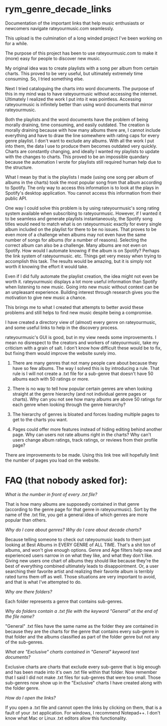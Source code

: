 # rym_genre_decade_links
Documentation of the important links that help music enthusiasts or newcomers navigate rateyourmusic.com seamlessly.

This upload is the culmination of a long winded project I've been working on for a while.

The purpose of this project has been to use rateyourmusic.com to make it (more) easy for people to discover new music.

My original idea was to create playlists with a song per album from certain charts. This proved to be very useful, but ultimately extremely time consuming. So, I tried something else.

Next I tried cataloguing the charts into word documents. The purpose of this in my mind was to have rateyourmusic without accessing the internet. Ultimately I realized the work I put into it was pointless. Accessing rateyourmusic is infinitely better than using word documents that mirror rateyourmusic.

Both the playlists and the word documents have the problem of being morally draining, time consuming, and easily outdated. The creation is morally draining because with how many albums there are, I cannot include everything and have to draw the line somewhere with rating caps for every genre playlist. I don't want to exclude any albums. With all the work I put into them, the data I use to produce them becomes outdated very quickly. Charts are constantly changing, and ideally I wanted my playlists to update with the changes to charts. This proved to be an impossible quandary because the automation I wrote for playlists still required human help due to the structure.

What I mean by that is the playlists I made (using one song per album of albums in the charts) took the most popular song from that album according to Spotify. The only way to access this information is to look at the plays in Spotify's desktop application. You cannot access this information from their public API.

One way I could solve this problem is by using rateyourmusic's song rating system available when subscribing to rateyourmusic. However, if I wanted it to be seamless and generate playlists instantaneously, the Spotify song titles would need to match what is on rateyourmusic exactly for every single album included on the playlist for there to be no issues. That proves to be even more of a challenge when albums may not even have the same number of songs for albums (for a number of reasons). Selecting the correct album can also be a challenge. Many albums are not even on Spotify. How would I automate knowing if the album is on Spotify? Perhaps the link system of rateyourmusic. etc. Things get very messy when trying to accomplish this task. The results would be amazing, but it is simply not worth it knowing the effort it would take.

Even if I did fully automate the playlist creation, the idea might not even be worth it. rateyourmusic displays a lot more useful information than Spotify when listening to new music. Going into new music without context can be an unpleasant experience. Building interest through research gives you the motivation to give new music a chance.

This brings me to what I created that attempts to better avoid these problems and still helps to find new music despite being a compromise.

I have created a directory view of (almost) every genre on rateyourmusic, and some useful links to help in the discovery process.

rateyourmusic's GUI is good, but in my view needs some improvements. I mean no disrespect to the creators and workers of rateyourmusic, take my criticism with a grain of salt. I don't know how difficult these would be to fix, but fixing them would improve the website surely imo.

1. There are many genres that not many people care about because they have so few albums. The way I solved this is by introducing a rule. That rule is I will not create a .txt file for a sub-genre that doesn't have 50 albums each with 50 ratings or more.

2. There is no way to tell how popular certain genres are when looking straight at the genre hierarchy (and not individual genre pages or charts). Why can you not see how many albums are above 50 ratings for each genre when looking through the genre hierarchy?

3. The hierarchy of genres is bloated and forces loading multiple pages to get to the charts you want.

4. Pages could offer more features instead of hiding editing behind another page. Why can users not rate albums right in the charts? Why can't users change album ratings, track ratings, or reviews from their profile page?

There are improvements to be made. Using this link tree will hopefully limit the number of pages you load on the website.

# FAQ (that nobody asked for):

*What is the number in front of every .txt file?*

That is how many albums are supposedly contained in that genre (according to the genre page for that genre in rateyourmusic). Sort by the name of the .txt file, you get a general idea of which genres are more popular than others.

*Why do I care about genres? Why do I care about decade charts?*

Because telling someone to check out rateyoumusic leads to them just looking at Best Albums in EVERY GENRE of ALL TIME. That's a shit ton of albums, and won't give enough options. Genre and Age filters help new and experienced users narrow in on what they like, and what they don't like. Giving new users one chart of albums they should like because they're the best of everything combined ultimately leads to disappointment. Or, a user searching their favorite artist and realizing their favorite album is terribly rated turns them off as well. Those situations are very important to avoid, and that is what I've attempted to do.

*Why are there folders?*

Each folder represents a genre that contains sub-genres.

*Why do folders contain a .txt file with the keyword "General" at the end of the file name?*

"General" .txt files have the same name as the folder they are contained in because they are the charts for the genre that contains every sub-genre in that folder and the albums classified as part of the folder genre but not any of the sub-genres.

*What are "Exclusive" charts contained in "General" keyword text documents?*

Exclusive charts are charts that exclude every sub-genre that is big enough and has been made into it's own .txt file within that folder. Now remember that I said I did not make .txt files for sub-genres that were too small. Those sub-genres now show up in the "Exclusive" charts I have created along with the folder genre.

*How do I open the links?*

If you open a .txt file and cannot open the links by clicking on them, that is a fault of your .txt application. For windows, I recommend Notepad++. I don't know what Mac or Linux .txt editors allow this functionality.
